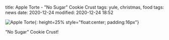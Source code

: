 title: Apple Torte - "No Sugar" Cookie Crust
tags: yule, christmas, food
tags: news
date: 2020-12-24
modified: 2020-12-24 18:52

![Apple Torte]({static}/images/IMG_3024.JPG){: height=25% style="float:center; padding:16px"}

"No Sugar" Cookie Crust!



